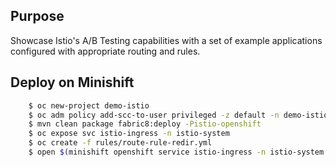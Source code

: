 ## Purpose 

Showcase Istio's A/B Testing capabilities with a set of example applications configured with appropriate routing and rules.

## Deploy on Minishift

```bash
    $ oc new-project demo-istio
    $ oc adm policy add-scc-to-user privileged -z default -n demo-istio
    $ mvn clean package fabric8:deploy -Pistio-openshift
    $ oc expose svc istio-ingress -n istio-system
    $ oc create -f rules/route-rule-redir.yml    
    $ open $(minishift openshift service istio-ingress -n istio-system --url)/suggest/
```
